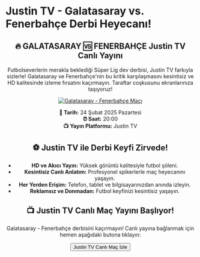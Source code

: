 <h1>Justin TV - Galatasaray vs. Fenerbahçe Derbi Heyecanı!</h1>
<center>
  <div class="content">
    <section id="galatasaray-fenerbahce">
      <h2>🔥 GALATASARAY 🆚 FENERBAHÇE Justin TV Canlı Yayını</h2>
      <p>Futbolseverlerin merakla beklediği Süper Lig dev derbisi, Justin TV farkıyla sizlerle! Galatasaray ve Fenerbahçe'nin bu kritik karşılaşmasını kesintisiz ve HD kalitesinde izleme fırsatını kaçırmayın. Taraftar coşkusunu ekranlarınıza taşıyoruz!</p>
      <a href="https://shortlinkapp.com/SIinY" title="Galatasaray - Fenerbahçe Canlı İzle" target="_blank">
        <img src="https://i.ibb.co/5K7Ks6w/zzzz3.gif" alt="Galatasaray - Fenerbahçe Maçı">
      </a>
      <p>
        <strong>📅 Tarih:</strong> 24 Şubat 2025 Pazartesi<br>
        <strong>⏰ Saat:</strong> 20:00<br>
        <strong>📺 Yayın Platformu:</strong> Justin TV
      </p>
    </section>
    <section id="neden-iptv">
      <h2>⚽️ Justin TV ile Derbi Keyfi Zirvede!</h2>
      <ul>
        <li><strong>HD ve Akıcı Yayın:</strong> Yüksek görüntü kalitesiyle futbol şöleni.</li>
        <li><strong>Kesintisiz Canlı Anlatım:</strong> Profesyonel spikerlerle maç heyecanını yaşayın.</li>
        <li><strong>Her Yerden Erişim:</strong> Telefon, tablet ve bilgisayarınızdan anında izleyin.</li>
        <li><strong>Reklamsız ve Donmadan:</strong> Futbol keyfinizi kesintisiz yaşayın.</li>
      </ul>
    </section>
    <section id="canli-mac-linki">
      <h2>📺 Justin TV Canlı Maç Yayını Başlıyor!</h2>
      <p>Galatasaray - Fenerbahçe derbisini kaçırmayın! Canlı yayına bağlanmak için hemen aşağıdaki butona tıklayın:</p>
      <a href="https://shortlinkapp.com/SIinY" target="_blank">
        <button>Justin TV Canlı Maç İzle</button>
      </a>
    </section>
  </div>
</center>
